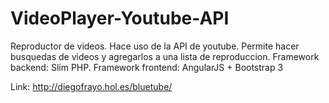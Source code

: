 VideoPlayer-Youtube-API
=======================

Reproductor de videos. Hace uso de la API de youtube. Permite hacer busquedas de videos y agregarlos a una lista de reproduccion.
Framework backend: Slim PHP.
Framework frontend: AngularJS + Bootstrap 3


Link: http://diegofrayo.hol.es/bluetube/